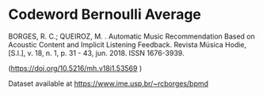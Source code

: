 # Codeword Bernoulli Average

BORGES, R. C.; QUEIROZ, M. . Automatic Music Recommendation Based on Acoustic Content and Implicit Listening Feedback. Revista Música Hodie, [S.l.], v. 18, n. 1, p. 31 - 43, jun. 2018. ISSN 1676-3939.

(https://doi.org/10.5216/mh.v18i1.53569	)

Dataset available at https://www.ime.usp.br/~rcborges/bpmd
